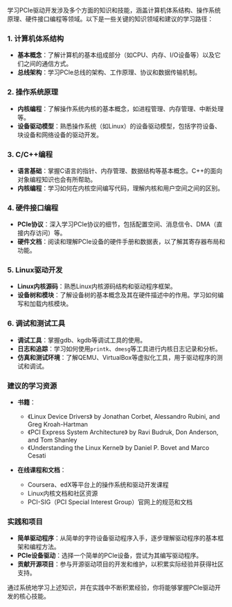 学习PCIe驱动开发涉及多个方面的知识和技能，涵盖计算机体系结构、操作系统原理、硬件接口编程等领域。以下是一些关键的知识领域和建议的学习路径：

### 1. 计算机体系结构
- **基本概念**：了解计算机的基本组成部分（如CPU、内存、I/O设备等）以及它们之间的通信方式。
- **总线架构**：学习PCIe总线的架构、工作原理、协议和数据传输机制。

### 2. 操作系统原理
- **内核编程**：了解操作系统内核的基本概念，如进程管理、内存管理、中断处理等。
- **设备驱动模型**：熟悉操作系统（如Linux）的设备驱动模型，包括字符设备、块设备和网络设备的驱动开发。

### 3. C/C++编程
- **语言基础**：掌握C语言的指针、内存管理、数据结构等基本概念。C++的面向对象编程知识也会有所帮助。
- **内核编程**：学习如何在内核空间编写代码，理解内核和用户空间之间的区别。

### 4. 硬件接口编程
- **PCIe协议**：深入学习PCIe协议的细节，包括配置空间、消息信令、DMA（直接内存访问）等。
- **硬件文档**：阅读和理解PCIe设备的硬件手册和数据表，以了解其寄存器布局和功能。

### 5. Linux驱动开发
- **Linux内核源码**：熟悉Linux内核源码结构和驱动程序框架。
- **设备树和模块**：了解设备树的基本概念及其在硬件描述中的作用。学习如何编写和加载内核模块。

### 6. 调试和测试工具
- **调试工具**：掌握gdb、kgdb等调试工具的使用。
- **日志和追踪**：学习如何使用`printk`、`dmesg`等工具进行内核日志记录和分析。
- **仿真和测试环境**：了解QEMU、VirtualBox等虚拟化工具，用于驱动程序的测试和调试。

### 建议的学习资源
- **书籍**：
    - 《Linux Device Drivers》 by Jonathan Corbet, Alessandro Rubini, and Greg Kroah-Hartman
    - 《PCI Express System Architecture》 by Ravi Budruk, Don Anderson, and Tom Shanley
    - 《Understanding the Linux Kernel》 by Daniel P. Bovet and Marco Cesati

- **在线课程和文档**：
    - Coursera、edX等平台上的操作系统和驱动开发课程
    - Linux内核文档和社区资源
    - PCI-SIG（PCI Special Interest Group）官网上的规范和文档

### 实践和项目
- **简单驱动程序**：从简单的字符设备驱动程序入手，逐步理解驱动程序的基本框架和编程方法。
- **PCIe设备驱动**：选择一个简单的PCIe设备，尝试为其编写驱动程序。
- **贡献开源项目**：参与开源驱动项目的开发和维护，以积累实际经验并获得社区支持。

通过系统地学习上述知识，并在实践中不断积累经验，你将能够掌握PCIe驱动开发的核心技能。